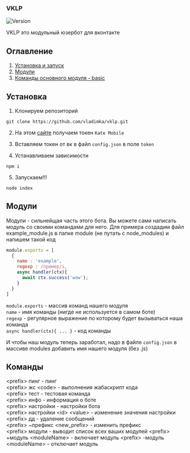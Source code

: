 ### VKLP
![Version](https://img.shields.io/badge/version-0.0.4-blue)

VKLP это модульный юзербот для вконтакте

## Оглавление
1. [Установка и запуск](#установка)
2. [Модули](#модули)
3. [Команды основного модуля - basic](#команды)

## Установка

1. Клонируем репозиторий

```shell script
git clone https://github.com/vladimka/vklp.git
```

2. На этом [сайте](https://vkhost.github.io) получаем токен `Kate Mobile`

3. Вставляем токен от вк в файл `config.json` в поле `token`

4. Устанавливаем зависимости

```shell script
npm i
```

5. Запускаем!!!

```shell script
node index
```

## Модули

Модули - сильнейщая часть этого бота. Вы можете сами написать модуль со своими командами для него.
Для примера создадим файл example_module.js в папке module (не путать с node_modules) и напишем такой код

```js
module.exports = [
  {
    name : 'example',
    regexp : /пример/i,
    async handler(ctx){
      await ctx.success('wow');
    }
  }
]
```

`module.exports` - массив команд нашего модуля<br/>
`name` - имя команды (нигде не используется в самом боте)<br/>
`regexp` - регулярное выражение по которому будет вызываться наша команда<br/>
`async handler(ctx){ ... }` - код команды

И чтобы наш модуль теперь заработал, надо в файле `config.json` в массиве modules добавить имя нашего модуля (без .js)

## Команды

\<prefix\> пинг - пинг<br/>
\<prefix\> жс \<code\> - выполнения жабаскрипт кода<br/>
\<prefix\> тест - тестовая команда<br/>
\<prefix\> инфо - информация о боте<br/>
\<prefix\> настройки - настройки бота<br/>
\<prefix\> настройки \<id\> \<value\> - изменение значения настройки<br/>
\<prefix\> дд - удаление сообщений<br/>
\<prefix\> ~префикс \<new_prefix\> - изменить префикс<br/>
\<prefix\> модули - выводит список всех ваших модулей
\<prefix\> +модуль \<moduleName\> - включает модуль
\<prefix\> -модуль \<moduleName\> - отключает модуль